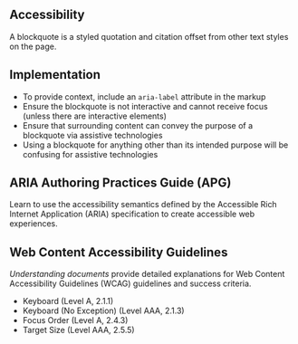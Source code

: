 ## Accessibility
A blockquote is a styled quotation and citation offset from other text styles on the page.

## Implementation

- To provide context, include an <code>aria-label</code> attribute in the markup
- Ensure the blockquote is not interactive and cannot receive focus (unless there are interactive elements)
- Ensure that surrounding content can convey the purpose of a blockquote via assistive technologies
- Using a blockquote for anything other than its intended purpose will be confusing for assistive technologies

## ARIA Authoring Practices Guide (APG)
  Learn to use the accessibility semantics defined by the Accessible Rich Internet Application (ARIA) specification to create accessible web experiences.
  

## Web Content Accessibility Guidelines

<em>Understanding documents</em> provide detailed explanations for Web Content Accessibility Guidelines (WCAG) guidelines and success criteria.

- Keyboard (Level A, 2.1.1)
- Keyboard (No Exception) (Level AAA, 2.1.3)
- Focus Order (Level A, 2.4.3)
- Target Size (Level AAA, 2.5.5)

